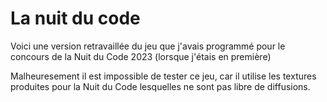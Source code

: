 # La nuit du code 
Voici une version retravaillée du jeu que j'avais programmé pour le concours de la Nuit du Code 2023
(lorsque j'étais en première)

Malheuresement il est impossible de tester ce jeu, car il utilise les textures produites pour la Nuit du Code lesquelles ne sont pas libre de diffusions.